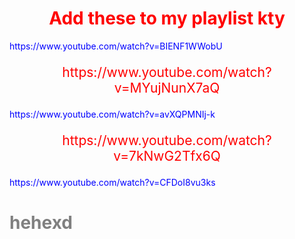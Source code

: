 <!DOCTYPE html>
<html>
<head>
<style>
h1 { /*top of the page*/
    text-align: center;
    color: red;
    font-size: 200%;
    }
p {
    text-align: left;
    color: black;
    font-size: 50%;
}
#para {
    text-align: left;
    color: blue;
    font-size: 100%;
}
#para1 { /*?*/
    text-align: center;
    color: red;
    font-size: 150%;
}     
h2 {
    text-align: left;
    color: grey;
    font-size: 200%;
}
 /*iyes*/
</style>
</head>
<body>
<h1>Add these to my playlist kty </h1>
<p id="para">https://www.youtube.com/watch?v=BIENF1WWobU</p>
<p id="para1">https://www.youtube.com/watch?v=MYujNunX7aQ</p>
<p id="para">https://www.youtube.com/watch?v=avXQPMNIj-k</p>
<p id="para1">https://www.youtube.com/watch?v=7kNwG2Tfx6Q</p>
<p id="para">https://www.youtube.com/watch?v=CFDoI8vu3ks</p>
<h2>hehexd</h2>
</body>
</html>
